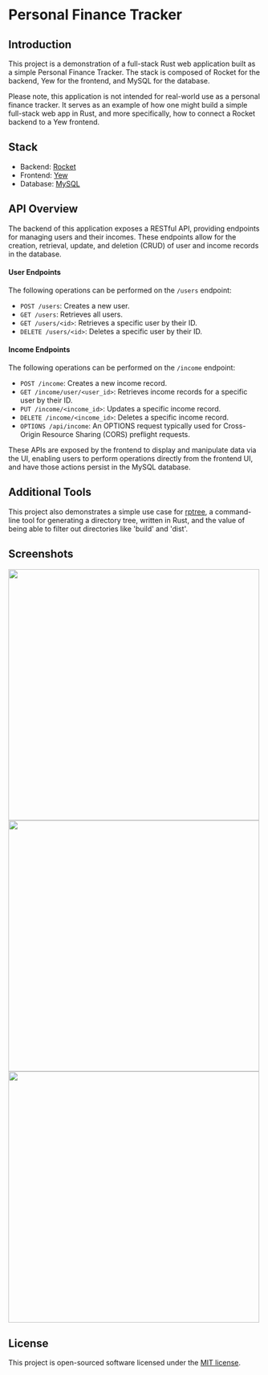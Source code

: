 # Personal Finance Tracker

## Introduction

This project is a demonstration of a full-stack Rust web application built as a simple Personal Finance Tracker. The stack is composed of Rocket for the backend, Yew for the frontend, and MySQL for the database.

Please note, this application is not intended for real-world use as a personal finance tracker. It serves as an example of how one might build a simple full-stack web app in Rust, and more specifically, how to connect a Rocket backend to a Yew frontend.

## Stack
- Backend: [Rocket](https://rocket.rs/)
- Frontend: [Yew](https://yew.rs/)
- Database: [MySQL](https://www.mysql.com/)

## API Overview
The backend of this application exposes a RESTful API, providing endpoints for managing users and their incomes. These endpoints allow for the creation, retrieval, update, and deletion (CRUD) of user and income records in the database.

#### User Endpoints
The following operations can be performed on the `/users` endpoint:

- `POST /users`: Creates a new user.
- `GET /users`: Retrieves all users.
- `GET /users/<id>`: Retrieves a specific user by their ID.
- `DELETE /users/<id>`: Deletes a specific user by their ID.

#### Income Endpoints
The following operations can be performed on the `/income` endpoint:

- `POST /income`: Creates a new income record.
- `GET /income/user/<user_id>`: Retrieves income records for a specific user by their ID.
- `PUT /income/<income_id>`: Updates a specific income record.
- `DELETE /income/<income_id>`: Deletes a specific income record.
- `OPTIONS /api/income`: An OPTIONS request typically used for Cross-Origin Resource Sharing (CORS) preflight requests.

These APIs are exposed by the frontend to display and manipulate data via the UI, enabling users to perform operations directly from the frontend UI, and have those actions persist in the MySQL database.

## Additional Tools
This project also demonstrates a simple use case for [rptree](https://github.com/night-cruise/rptree), a command-line tool for generating a directory tree, written in Rust, and the value of being able to filter out directories like 'build' and 'dist'.

## Screenshots

<img src="https://user-images.githubusercontent.com/40669300/244555669-3a6141d0-e0eb-452e-98ad-b3147de96ece.png" width="500">

<img src="https://user-images.githubusercontent.com/40669300/244555682-382d85ae-f0ad-4e7e-932b-dc267aab777c.png" width="500">

<img src="https://user-images.githubusercontent.com/40669300/244555688-2f554b09-8ffa-4dbc-8b01-1cc15d194fe3.png" width="500">

## License

This project is open-sourced software licensed under the [MIT license](http://opensource.org/licenses/MIT).

